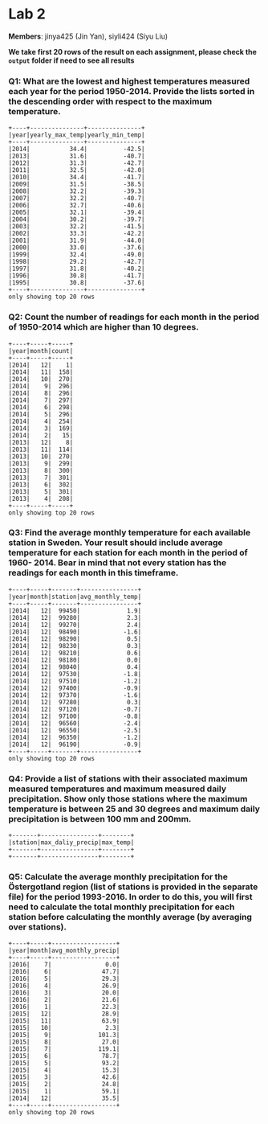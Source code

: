 # Lab 2

**Members**:  jinya425 (Jin Yan), siyli424 (Siyu Liu)

**We take first 20 rows of the result on each assignment, please check the `output` folder if need to see all results**

### Q1: What are the lowest and highest temperatures measured each year for the period 1950-2014. Provide the lists sorted in the descending order with respect to the maximum temperature.

```
+----+---------------+---------------+                                          
|year|yearly_max_temp|yearly_min_temp|
+----+---------------+---------------+
|2014|           34.4|          -42.5|
|2013|           31.6|          -40.7|
|2012|           31.3|          -42.7|
|2011|           32.5|          -42.0|
|2010|           34.4|          -41.7|
|2009|           31.5|          -38.5|
|2008|           32.2|          -39.3|
|2007|           32.2|          -40.7|
|2006|           32.7|          -40.6|
|2005|           32.1|          -39.4|
|2004|           30.2|          -39.7|
|2003|           32.2|          -41.5|
|2002|           33.3|          -42.2|
|2001|           31.9|          -44.0|
|2000|           33.0|          -37.6|
|1999|           32.4|          -49.0|
|1998|           29.2|          -42.7|
|1997|           31.8|          -40.2|
|1996|           30.8|          -41.7|
|1995|           30.8|          -37.6|
+----+---------------+---------------+
only showing top 20 rows
```

### Q2: Count the number of readings for each month in the period of 1950-2014 which are higher than 10 degrees.

```
+----+-----+-----+                                                              
|year|month|count|
+----+-----+-----+
|2014|   12|    1|
|2014|   11|  158|
|2014|   10|  270|
|2014|    9|  296|
|2014|    8|  296|
|2014|    7|  297|
|2014|    6|  298|
|2014|    5|  296|
|2014|    4|  254|
|2014|    3|  169|
|2014|    2|   15|
|2013|   12|    8|
|2013|   11|  114|
|2013|   10|  270|
|2013|    9|  299|
|2013|    8|  300|
|2013|    7|  301|
|2013|    6|  302|
|2013|    5|  301|
|2013|    4|  208|
+----+-----+-----+
only showing top 20 rows
```

### Q3: Find the average monthly temperature for each available station in Sweden. Your result should include average temperature for each station for each month in the period of 1960- 2014. Bear in mind that not every station has the readings for each month in this timeframe.

```
+----+-----+-------+----------------+                                           
|year|month|station|avg_monthly_temp|
+----+-----+-------+----------------+
|2014|   12|  99450|             1.9|
|2014|   12|  99280|             2.3|
|2014|   12|  99270|             2.4|
|2014|   12|  98490|            -1.6|
|2014|   12|  98290|             0.5|
|2014|   12|  98230|             0.3|
|2014|   12|  98210|             0.6|
|2014|   12|  98180|             0.0|
|2014|   12|  98040|             0.4|
|2014|   12|  97530|            -1.8|
|2014|   12|  97510|            -1.2|
|2014|   12|  97400|            -0.9|
|2014|   12|  97370|            -1.6|
|2014|   12|  97280|             0.3|
|2014|   12|  97120|            -0.7|
|2014|   12|  97100|            -0.8|
|2014|   12|  96560|            -2.4|
|2014|   12|  96550|            -2.5|
|2014|   12|  96350|            -1.2|
|2014|   12|  96190|            -0.9|
+----+-----+-------+----------------+
only showing top 20 rows
```

### Q4: Provide a list of stations with their associated maximum measured temperatures and maximum measured daily precipitation. Show only those stations where the maximum temperature is between 25 and 30 degrees and maximum daily precipitation is between 100 mm and 200mm.

```
+-------+----------------+--------+                                             
|station|max_daliy_precip|max_temp|
+-------+----------------+--------+
+-------+----------------+--------+
```

### Q5: Calculate the average monthly precipitation for the Östergotland region (list of stations is provided in the separate file) for the period 1993-2016. In order to do this, you will first need to calculate the total monthly precipitation for each station before calculating the monthly average (by averaging over stations).

```
+----+-----+------------------+                                                 
|year|month|avg_monthly_precip|
+----+-----+------------------+
|2016|    7|               0.0|
|2016|    6|              47.7|
|2016|    5|              29.3|
|2016|    4|              26.9|
|2016|    3|              20.0|
|2016|    2|              21.6|
|2016|    1|              22.3|
|2015|   12|              28.9|
|2015|   11|              63.9|
|2015|   10|               2.3|
|2015|    9|             101.3|
|2015|    8|              27.0|
|2015|    7|             119.1|
|2015|    6|              78.7|
|2015|    5|              93.2|
|2015|    4|              15.3|
|2015|    3|              42.6|
|2015|    2|              24.8|
|2015|    1|              59.1|
|2014|   12|              35.5|
+----+-----+------------------+
only showing top 20 rows
```